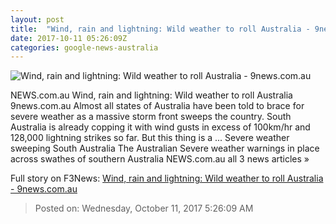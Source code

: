 ```yaml
---
layout: post
title:  "Wind, rain and lightning: Wild weather to roll Australia - 9news.com.au"
date: 2017-10-11 05:26:09Z
categories: google-news-australia
---
```


![Wind, rain and lightning: Wild weather to roll Australia - 9news.com.au](https://cf-images.ap-southeast-2.prod.boltdns.net/v1/static/664969388001/9666867a-2865-4d0b-a25e-1e54dda72888/a9438fd4-ebde-47e7-852f-95b2410d2f5a/640x360/match/image.jpg)

NEWS.com.au Wind, rain and lightning: Wild weather to roll Australia 9news.com.au Almost all states of Australia have been told to brace for severe weather as a massive storm front sweeps the country. South Australia is already copping it with wind gusts in excess of 100km/hr and 128,000 lightning strikes so far. But this thing is a ... Severe weather sweeping South Australia The Australian Severe weather warnings in place across swathes of southern Australia NEWS.com.au all 3 news articles »


Full story on F3News: [Wind, rain and lightning: Wild weather to roll Australia - 9news.com.au](http://www.f3nws.com/n/YnvhyF)

> Posted on: Wednesday, October 11, 2017 5:26:09 AM
